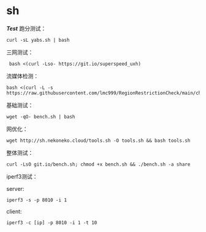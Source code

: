 # sh

***Test***
跑分测试：
```
curl -sL yabs.sh | bash
```

三网测试：
```
 bash <(curl -Lso- https://git.io/superspeed_uxh)
```

流媒体检测：
```
bash <(curl -L -s https://raw.githubusercontent.com/lmc999/RegionRestrictionCheck/main/check.sh)
```

基础测试：
```
wget -qO- bench.sh | bash
```

网优化：
```
wget http://sh.nekoneko.cloud/tools.sh -O tools.sh && bash tools.sh
```

整体测试：
```
curl -LsO git.io/bench.sh; chmod +x bench.sh && ./bench.sh -a share
```

iperf3测试：

server:
```
iperf3 -s -p 8010 -i 1
```

client:
```
iperf3 -c [ip] -p 8010 -i 1 -t 10
```
